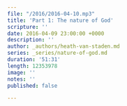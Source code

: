 ```yaml
---
file: "/2016/2016-04-10.mp3"
title: 'Part 1: The nature of God'
scripture: ''
date: 2016-04-09 23:00:00 +0000
description: ''
author: _authors/heath-van-staden.md
series: _series/nature-of-god.md
duration: '51:31'
length: 12353978
image: ''
notes: ''
published: false

---
```

